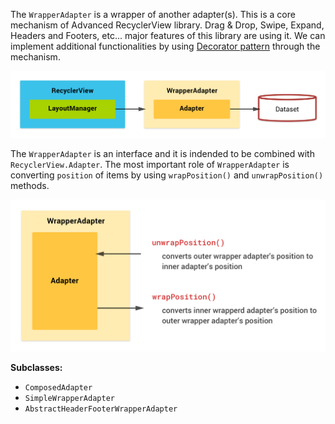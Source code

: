 The `WrapperAdapter` is a wrapper of another adapter(s). This is a core mechanism of Advanced RecyclerView library. Drag & Drop, Swipe, Expand, Headers and Footers, etc... major features of this library are using it. We can implement additional functionalities by using [Decorator pattern](https://en.wikipedia.org/wiki/Decorator_pattern) through the mechanism.

![Block Diagram - Wrapper Adapter](/images/block-diagram-wrapper-adapter.png)


The `WrapperAdapter` is an interface and it is indended to be combined with `RecyclerView.Adapter`. The most important role of `WrapperAdapter` is converting `position` of items by using `wrapPosition()` and `unwrapPosition()` methods.

![wrapPosition() and unwrapPosition()](/images/block-diagram-wrapper-adapter-2.png)

**Subclasses:**

- `ComposedAdapter`
- `SimpleWrapperAdapter`
- `AbstractHeaderFooterWrapperAdapter`

